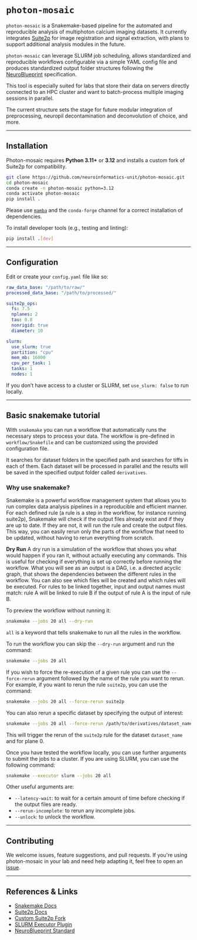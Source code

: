 # `photon-mosaic`

`photon-mosaic` is a Snakemake-based pipeline for the automated and reproducible analysis of multiphoton calcium imaging datasets. It currently integrates [Suite2p](https://suite2p.readthedocs.io/en/latest/) for image registration and signal extraction, with plans to support additional analysis modules in the future.

`photon-mosaic` can leverage SLURM job scheduling, allows standardized and reproducible workflows configurable via a simple YAML config file and produces standardized output folder structures following the [NeuroBlueprint](https://neuroblueprint.neuroinformatics.dev/latest/index.html) specification.

This tool is especially suited for labs that store their data on servers directly connected to an HPC cluster and want to batch-process multiple imaging sessions in parallel.

The current structure sets the stage for future modular integration of preprocessing, neuropil decontamination and deconvolution of choice, and more.

---

## Installation

Photon-mosaic requires **Python 3.11+** or **3.12** and installs a custom fork of Suite2p for compatibility.

```bash
git clone https://github.com/neuroinformatics-unit/photon-mosaic.git
cd photon-mosaic
conda create -n photon-mosaic python=3.12
conda activate photon-mosaic
pip install .
```
Please use [`mamba`](https://mamba.readthedocs.io/en/latest/index.html) and the `conda-forge` channel for a correct installation of dependencies.

To install developer tools (e.g., testing and linting):

```bash
pip install .[dev]
```

---

## Configuration

Edit or create your `config.yaml` file like so:

```yaml
raw_data_base: "/path/to/raw/"
processed_data_base: "/path/to/processed/"

suite2p_ops:
  fs: 7.5
  nplanes: 2
  tau: 0.8
  nonrigid: true
  diameter: 10

slurm:
  use_slurm: true
  partition: "cpu"
  mem_mb: 16000
  cpu_per_task: 1
  tasks: 1
  nodes: 1
```

If you don’t have access to a cluster or SLURM, set `use_slurm: false` to run locally.

---

## Basic snakemake tutorial

With `snakemake` you can run a workflow that automatically runs the necessary steps to process your data. The workflow is pre-defined in `workflow/Snakefile` and can be customized using the provided configuration file.

It searches for dataset folders in the specified path and searches for tiffs in each of them. Each dataset will be processed in parallel and the results will be saved in the specified output folder called `derivatives`.

### Why use snakemake?
Snakemake is a powerful workflow management system that allows you to run complex data analysis pipelines in a reproducible and efficient manner. For each defined rule (a rule is a step in the workflow, for instance running suite2p), Snakemake will check if the output files already exist and if they are up to date. If they are not, it will run the rule and create the output files. This way, you can easily rerun only the parts of the workflow that need to be updated, without having to rerun everything from scratch.

**Dry Run**
A dry run is a simulation of the workflow that shows you what would happen if you ran it, without actually executing any commands. This is useful for checking if everything is set up correctly before running the workflow. What you will see as an output is a DAG, i.e. a directed acyclic graph, that shows the dependencies between the different rules in the workflow. You can also see which files will be created and which rules will be executed. For rules to be linked together, input and output names must match: rule A will be linked to rule B if the output of rule A is the input of rule B.

To preview the workflow without running it:
```bash
snakemake --jobs 20 all --dry-run
```
`all` is a keyword that tells snakemake to run all the rules in the workflow.

To run the workflow you can skip the `--dry-run` argument and run the command:
```bash
snakemake --jobs 20 all
```

If you wish to force the re-execution of a given rule you can use the `--force-rerun` argument followed by the name of the rule you want to rerun. For example, if you want to rerun the rule `suite2p`, you can use the command:
```bash
snakemake --jobs 20 all --force-rerun suite2p
```

You can also rerun a specific dataset by specifying the output of interest:
```bash
snakemake --jobs 20 all --force-rerun /path/to/derivatives/dataset_name/suite2p/plane_0/F.npy
```
This will trigger the rerun of the `suite2p` rule for the dataset `dataset_name` and for plane 0.

Once you have tested the workflow locally, you can use further arguments to submit the jobs to a cluster. If you are using SLURM, you can use the following command:

```bash
snakemake --executor slurm --jobs 20 all
```

Other useful arguments are:
- `--latency-wait`: to wait for a certain amount of time before checking if the output files are ready.
- `--rerun-incomplete`: to rerun any incomplete jobs.
- `--unlock`: to unlock the workflow.

---
## Contributing

We welcome issues, feature suggestions, and pull requests. If you're using photon-mosaic in your lab and need help adapting it, feel free to open an [issue](https://github.com/neuroinformatics-unit/photon-mosaic/issues).

---

## References & Links

- [Snakemake Docs](https://snakemake.readthedocs.io/en/stable/)
- [Suite2p Docs](https://suite2p.readthedocs.io/en/latest/)
- [Custom Suite2p Fork](https://github.com/neuroinformatics-unit/suite2p.git)
- [SLURM Executor Plugin](https://snakemake.github.io/snakemake-plugin-catalog/plugins/executor/slurm.html)
- [NeuroBlueprint Standard](https://neuroblueprint.neuroinformatics.dev/latest/index.html)
